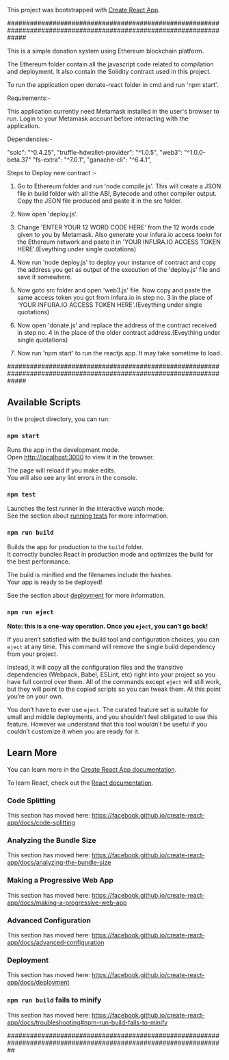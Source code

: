 This project was bootstrapped with [Create React App](https://github.com/facebook/create-react-app).

#####################################################################################################################

This is a simple donation system using Ethereum blockchain platform.

The Ethereum folder contain all the javascript code related to compilation and deployment. It also contain the
Solidity contract used in this project.

To run the application open donate-react folder in cmd and run 'npm start'.

Requirements:- 

This application currently need Metamask installed in the user's browser to run.
Login to your Metamask account before interacting with the application.

Dependencies:- 

"solc": "^0.4.25",
"truffle-hdwallet-provider": "^1.0.5",
"web3": "^1.0.0-beta.37"
"fs-extra": "^7.0.1",
"ganache-cli": "^6.4.1",

Steps to Deploy new contract :-

1) Go to Ethereum folder and run 'node compile.js'. This will create a JSON file in build folder with all the 
ABI, Bytecode and other compiler output. Copy the JSON file produced and paste it in the src folder.

2) Now open 'deploy.js'.

3) Change 'ENTER YOUR 12 WORD CODE HERE' from the 12 words code given to you by Metamask. Also generate your 
infura.io access toekn for the Ethereum network and paste it in 'YOUR INFURA.IO ACCESS TOKEN HERE'.(Eveything 
under single quotations)

4) Now run 'node deploy.js' to deploy your instance of contract and copy the address you get as output of the
execution of the 'deploy.js' file and save it somewhere.

5) Now goto src folder and open 'web3.js' file. Now copy and paste the same access token you got from 
infura.io in step no. 3 in the place of 'YOUR INFURA.IO ACCESS TOKEN HERE'.(Eveything under single quotations)

6) Now open 'donate.js' and replace the address of the contract received in step no. 4 in the place of the 
older contract address.(Eveything under single quotations)

7) Now run 'npm start' to run the reactjs app. It may take sometime to load.


#####################################################################################################################

## Available Scripts

In the project directory, you can run:

### `npm start`

Runs the app in the development mode.<br>
Open [http://localhost:3000](http://localhost:3000) to view it in the browser.

The page will reload if you make edits.<br>
You will also see any lint errors in the console.

### `npm test`

Launches the test runner in the interactive watch mode.<br>
See the section about [running tests](https://facebook.github.io/create-react-app/docs/running-tests) for more information.

### `npm run build`

Builds the app for production to the `build` folder.<br>
It correctly bundles React in production mode and optimizes the build for the best performance.

The build is minified and the filenames include the hashes.<br>
Your app is ready to be deployed!

See the section about [deployment](https://facebook.github.io/create-react-app/docs/deployment) for more information.

### `npm run eject`

**Note: this is a one-way operation. Once you `eject`, you can’t go back!**

If you aren’t satisfied with the build tool and configuration choices, you can `eject` at any time. This command will remove the single build dependency from your project.

Instead, it will copy all the configuration files and the transitive dependencies (Webpack, Babel, ESLint, etc) right into your project so you have full control over them. All of the commands except `eject` will still work, but they will point to the copied scripts so you can tweak them. At this point you’re on your own.

You don’t have to ever use `eject`. The curated feature set is suitable for small and middle deployments, and you shouldn’t feel obligated to use this feature. However we understand that this tool wouldn’t be useful if you couldn’t customize it when you are ready for it.

## Learn More

You can learn more in the [Create React App documentation](https://facebook.github.io/create-react-app/docs/getting-started).

To learn React, check out the [React documentation](https://reactjs.org/).

### Code Splitting

This section has moved here: https://facebook.github.io/create-react-app/docs/code-splitting

### Analyzing the Bundle Size

This section has moved here: https://facebook.github.io/create-react-app/docs/analyzing-the-bundle-size

### Making a Progressive Web App

This section has moved here: https://facebook.github.io/create-react-app/docs/making-a-progressive-web-app

### Advanced Configuration

This section has moved here: https://facebook.github.io/create-react-app/docs/advanced-configuration

### Deployment

This section has moved here: https://facebook.github.io/create-react-app/docs/deployment

### `npm run build` fails to minify

This section has moved here: https://facebook.github.io/create-react-app/docs/troubleshooting#npm-run-build-fails-to-minify

##################################################################################################################

